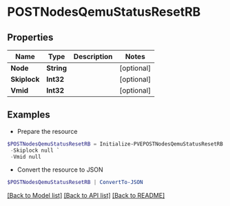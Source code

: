 # POSTNodesQemuStatusResetRB
## Properties

Name | Type | Description | Notes
------------ | ------------- | ------------- | -------------
**Node** | **String** |  | [optional] 
**Skiplock** | **Int32** |  | [optional] 
**Vmid** | **Int32** |  | [optional] 

## Examples

- Prepare the resource
```powershell
$POSTNodesQemuStatusResetRB = Initialize-PVEPOSTNodesQemuStatusResetRB  -Node null `
 -Skiplock null `
 -Vmid null
```

- Convert the resource to JSON
```powershell
$POSTNodesQemuStatusResetRB | ConvertTo-JSON
```

[[Back to Model list]](../README.md#documentation-for-models) [[Back to API list]](../README.md#documentation-for-api-endpoints) [[Back to README]](../README.md)

